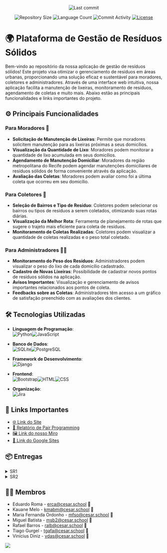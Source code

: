 <p align="center">
  <img
    src="https://img.shields.io/github/last-commit/MigueldsBatista/conecta-cesar"
    alt="Last commit"
  />
</p>

<p align="center">
  <img
    src="https://img.shields.io/github/repo-size/MigueldsBatista/Rec-Tech"
    alt="Repository Size"
  />
  <img
    src="https://img.shields.io/github/languages/count/MigueldsBatista/Rec-Tech"
    alt="Language Count"
  />
  <img
    src="https://img.shields.io/github/commit-activity/t/MigueldsBatista/Rec-Tech"
    alt="Commit Activity"
  />
  <a href="LICENSE"
    ><img
      src="https://img.shields.io/github/license/MigueldsBatista/Rec-Tech"
      alt="License"
  /></a>
</p>

# 🌍 Plataforma de Gestão de Resíduos Sólidos

Bem-vindo ao repositório da nossa aplicação de gestão de resíduos sólidos! Este projeto visa otimizar o gerenciamento de resíduos em áreas urbanas, proporcionando uma solução eficaz e sustentável para moradores, coletores e administradores. Através de uma interface web intuitiva, nossa aplicação facilita a manutenção de lixeiras, monitoramento de resíduos, agendamento de coletas e muito mais. Abaixo estão as principais funcionalidades e links importantes do projeto.

## ⚙️ Principais Funcionalidades

### Para Moradores 🏡
- **Solicitação de Manutenção de Lixeiras**: Permite que moradores solicitem manutenção para as lixeiras próximas a seus domicílios.
- **Visualização da Quantidade de Lixo**: Moradores podem monitorar a quantidade de lixo acumulada em seus domicílios.
- **Agendamento de Manutenção Domiciliar**: Moradores da região metropolitana do Recife podem agendar manutenções domiciliares de resíduos sólidos de forma conveniente através da aplicação.
- **Avaliação das Coletas**: Moradores podem avaliar como foi a última coleta que ocorreu em seu domicílio.

### Para Coletores 🚛
- **Seleção de Bairros e Tipo de Resíduo**: Coletores podem selecionar os bairros ou tipos de resíduos a serem coletados, otimizando suas rotas diárias.
- **Visualização da Melhor Rota**: Ferramenta de planejamento de rotas que sugere o trajeto mais eficiente para coleta de resíduos.
- **Monitoramento de Coletas Realizadas**: Coletores podem visualizar a quantidade de coletas realizadas e o peso total coletado.

### Para Administradores 🧑‍💼
- **Monitoramento do Peso dos Resíduos**: Administradores podem visualizar o peso do lixo de cada domicílio cadastrado.
- **Cadastro de Novas Lixeiras**: Possibilidade de cadastrar novos pontos de resíduos sólidos na aplicação.
- **Avisos Importantes**: Visualização e gerenciamento de avisos importantes relacionados aos pontos de coleta.
- **Feedbacks sobre as Coletas**: Administradores têm acesso a um gráfico de satisfação preenchido com as avaliações dos clientes.

## 🛠️ Tecnologias Utilizadas

- **Linguagem de Programação**:<br>![Python](https://img.shields.io/badge/Python-3776AB?style=for-the-badge&logo=python&logoColor=white)![JavaScript](https://img.shields.io/badge/JavaScript-F7DF1E?style=for-the-badge&logo=javascript&logoColor=black)

- **Banco de Dados**:<br>![SQLite](https://img.shields.io/badge/SQLite-003B57?style=for-the-badge&logo=sqlite&logoColor=white)![PostgreSQL](https://img.shields.io/badge/PostgreSQL-336791?style=for-the-badge&logo=postgresql&logoColor=white)

- **Framework de Desenvolvimento**:<br>![Django](https://img.shields.io/badge/Django-092E20?style=for-the-badge&logo=django&logoColor=white)

- **Frontend**:<br>![Bootstrap](https://img.shields.io/badge/Bootstrap-7952B3?style=for-the-badge&logo=bootstrap&logoColor=white)![HTML](https://img.shields.io/badge/HTML5-E34F26?style=for-the-badge&logo=html5&logoColor=white)![CSS](https://img.shields.io/badge/CSS3-1572B6?style=for-the-badge&logo=css3&logoColor=white)

- **Organização**:<br>![Jira](https://img.shields.io/badge/Jira-0052CC?style=for-the-badge&logo=jira&logoColor=white)

## 🔗 Links Importantes

- [🌐 Link do Site](https://rec-tech.azurewebsites.net/)
- [📄 Relatório de Pair Programming](https://docs.google.com/document/d/1OPxina02W3SsS_ip94wldSsZ5e1cSyig4VLWCAaXy0I/edit?usp=sharing)
- [🖼️ Link do nosso Miro](https://miro.com/app/board/uXjVNnYqUvs=/?share_link_id=733107696943)
- [📑 Link do Google Sites](https://sites.google.com/d/15hLu5PH3fhotVKLIyXUwvS0QxRJmX3iT/p/17LwYVtuR0Y85XKhpG6_HFQh0d-CtC9mW/edit?pli=1)

## 📦 Entregas

<details>
<summary>SR1</summary>
<ul>
  <li>
    <a href="https://github.com/MigueldsBatista/Rec-Tech/blob/main/Diagrama%20Rec-Tech">📝 Diagrama de Atividades</a>
  </li>
  <li>
    <a href="https://www.figma.com/file/3p1WqK2tPZbuOeAHF0nyrV/G5?type=design&node-id=12-82&mode=design&t=sHjEHd3tyCpjLTf5-0">🎨 Protótipo de Baixa Fidelidade</a>
  </li>
  <li>
    <a href="https://youtu.be/ZPDNafSxDCE">🎥 Screencast Wireframe</a>
  </li>
  <li>
    <a href="https://youtu.be/mOC6_9p8hqs">🎥 Screencast Uso do Sistema</a>
  </li>
</ul>
</details>

<details>
<summary>SR2</summary>
<ul>
  <li>
    <a href="https://github.com/MigueldsBatista/Rec-Tech/blob/main/Diagrama%20Rec-Tech">📝 Diagrama de Atividades</a>
  </li>
  <li>
    <a href="Mídia/issues.png">🐞 Bugtracker</a>
  </li>
  <li>
    <a href="https://docs.google.com/document/d/1OPxina02W3SsS_ip94wldSsZ5e1cSyig4VLWCAaXy0I/edit?usp=sharing">📄 Relatório de Programação em Par</a>
  </li>
  <li>
    <a href="https://www.figma.com/design/3p1WqK2tPZbuOeAHF0nyrV/G5?node-id=361-541&t=fu7SRq64kTerCE9c-0">🎨 Protótipo de Média Fidelidade</a>
  </li>
  <li>
    <a href="https://youtu.be/ylsRkMKAe3I">🎥 Screencast Protótipo de Média</a>
  </li>
  <li>
    <a href="https://youtu.be/jAhIu5defig">🎥 Screencast Testes</a>
  </li>
  <li>
    <a href="https://youtu.be/bpdRl5FI_mE">🎥 Screencast Build & Deploy</a>
  </li>
  <li>
    <a href="https://youtu.be/4nb0235yI1w">🎥 Screencast Uso do Sistema</a>
  </li>
  <li>
    <a href="https://youtu.be/99X_G4e0rmU">🎥 Screencast Pipeline CI</a>
  </li>
  <li>
    <a href="https://rec-tech.azurewebsites.net/admin_app/home/">🌐 Link do site</a> <br>  ↳(nomes de usuários para login "admin", "coletor", "cliente". Todas as senhas são 123)
  </li>
  <li>
    <a href="Mídia/backlog sr2.png">📋 Backlog da Sprint</a>
  </li>
</ul>
</details>

## 👩‍💻 Membros

- Eduardo Roma - erca@cesar.school 📩
- Kauane Melo - kmabm@cesar.school 📩
- Maria Fernanda Ordonho - mfso@cesar.school 📩
- Miguel Batista - msb2@cesar.school 📩
- Rafael Barros - ralb@cesar.school 📩
- Tiago Gurgel - tgafa@cesar.school 📩
- Vinícius Diniz - vdas@cesar.school 📩

<a href="https://github.com/MigueldsBatista/Rec-Tech/graphs/contributors">
  <img src="https://contrib.rocks/image?repo=MigueldsBatista/Rec-Tech" />
</a>
